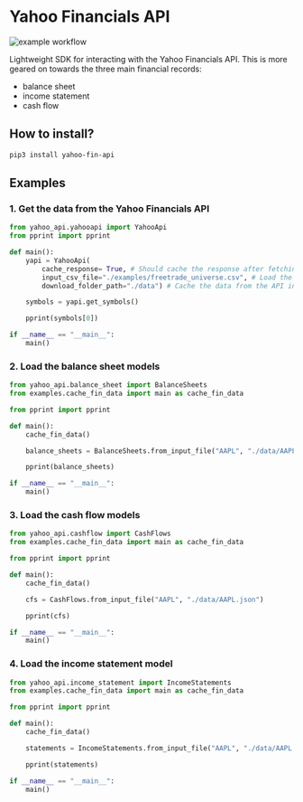 # Yahoo Financials API

![example workflow](https://github.com/MihaiBlebea/yahoo-fin-api/actions/workflows/python-publish/badge.svg)

Lightweight SDK for interacting with the Yahoo Financials API. This is more geared on towards the three main financial records: 
- balance sheet
- income statement
- cash flow

## How to install?

```bash
pip3 install yahoo-fin-api
```

## Examples

### 1. Get the data from the Yahoo Financials API

```python
from yahoo_api.yahooapi import YahooApi
from pprint import pprint

def main():
	yapi = YahooApi(
		cache_response= True, # Should cache the response after fetching from API
		input_csv_file="./examples/freetrade_universe.csv", # Load the universe from this file
		download_folder_path="./data") # Cache the data from the API in this folder

	symbols = yapi.get_symbols()

	pprint(symbols[0])

if __name__ == "__main__":
	main()
```

### 2. Load the balance sheet models

```python
from yahoo_api.balance_sheet import BalanceSheets
from examples.cache_fin_data import main as cache_fin_data

from pprint import pprint

def main():
	cache_fin_data()

	balance_sheets = BalanceSheets.from_input_file("AAPL", "./data/AAPL.json")

	pprint(balance_sheets)

if __name__ == "__main__":
	main()
```

### 3. Load the cash flow models

```python
from yahoo_api.cashflow import CashFlows
from examples.cache_fin_data import main as cache_fin_data

from pprint import pprint

def main():
	cache_fin_data()

	cfs = CashFlows.from_input_file("AAPL", "./data/AAPL.json")

	pprint(cfs)

if __name__ == "__main__":
	main()
```

### 4. Load the income statement model

```python
from yahoo_api.income_statement import IncomeStatements
from examples.cache_fin_data import main as cache_fin_data

from pprint import pprint

def main():
	cache_fin_data()

	statements = IncomeStatements.from_input_file("AAPL", "./data/AAPL.json")

	pprint(statements)

if __name__ == "__main__":
	main()
```